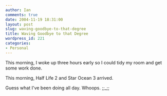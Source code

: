 ```yaml
---
author: Ian
comments: true
date: 2004-11-19 18:31:00
layout: post
slug: waving-goodbye-to-that-degree
title: Waving Goodbye to that Degree
wordpress_id: 221
categories:
- Personal
---
```


This morning, I woke up three hours early so I could tidy my room and get some work done.  

This morning, Half Life 2 and Star Ocean 3 arrived.  

Guess what I've been doing all day.  Whoops. ;;_;;

